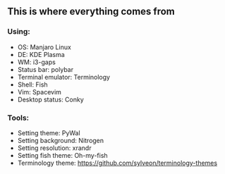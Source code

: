 ## This is where everything comes from

### Using:
- OS: Manjaro Linux
- DE: KDE Plasma
- WM: i3-gaps
- Status bar: polybar
- Terminal emulator: Terminology
- Shell: Fish 
- Vim: Spacevim
- Desktop status: Conky

### Tools:
- Setting theme: PyWal
- Setting background: Nitrogen
- Setting resolution: xrandr
- Setting fish theme: Oh-my-fish
- Terminology theme: https://github.com/sylveon/terminology-themes
